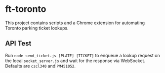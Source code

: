 # ft-toronto

This project contains scripts and a Chrome extension for automating Toronto parking ticket lookups.

## API Test

Run `node send_ticket.js [PLATE] [TICKET]` to enqueue a lookup request on the local `socket_server.js` and wait for the response via WebSocket. Defaults are `czcl340` and `PM451052`.